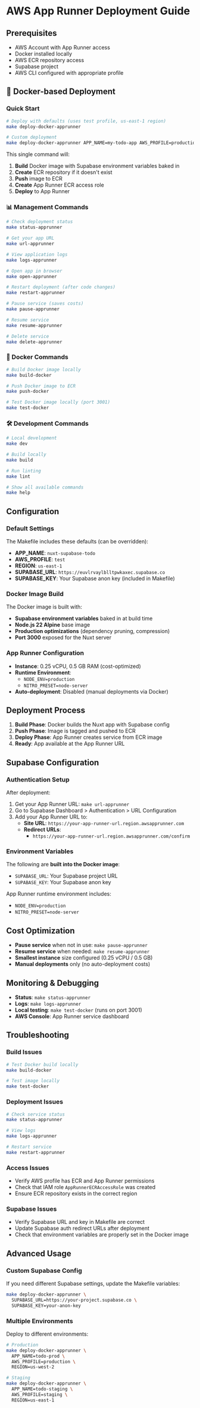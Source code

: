 # AWS App Runner Deployment Guide

## Prerequisites
- AWS Account with App Runner access
- Docker installed locally
- AWS ECR repository access
- Supabase project
- AWS CLI configured with appropriate profile

## 🐳 Docker-based Deployment

### Quick Start
```bash
# Deploy with defaults (uses test profile, us-east-1 region)
make deploy-docker-apprunner

# Custom deployment
make deploy-docker-apprunner APP_NAME=my-todo-app AWS_PROFILE=production REGION=us-west-2
```

This single command will:
1. **Build** Docker image with Supabase environment variables baked in
2. **Create** ECR repository if it doesn't exist
3. **Push** image to ECR
4. **Create** App Runner ECR access role
5. **Deploy** to App Runner

### 📊 Management Commands
```bash
# Check deployment status
make status-apprunner

# Get your app URL
make url-apprunner

# View application logs
make logs-apprunner

# Open app in browser
make open-apprunner

# Restart deployment (after code changes)
make restart-apprunner

# Pause service (saves costs)
make pause-apprunner

# Resume service
make resume-apprunner

# Delete service
make delete-apprunner
```

### 🐳 Docker Commands
```bash
# Build Docker image locally
make build-docker

# Push Docker image to ECR
make push-docker

# Test Docker image locally (port 3001)
make test-docker
```

### 🛠️ Development Commands
```bash
# Local development
make dev

# Build locally
make build

# Run linting
make lint

# Show all available commands
make help
```

## Configuration

### Default Settings
The Makefile includes these defaults (can be overridden):

- **APP_NAME**: `nuxt-supabase-todo`
- **AWS_PROFILE**: `test` 
- **REGION**: `us-east-1`
- **SUPABASE_URL**: `https://euvlrvaylblltpwkaxec.supabase.co`
- **SUPABASE_KEY**: Your Supabase anon key (included in Makefile)

### Docker Image Build
The Docker image is built with:
- **Supabase environment variables** baked in at build time
- **Node.js 22 Alpine** base image
- **Production optimizations** (dependency pruning, compression)
- **Port 3000** exposed for the Nuxt server

### App Runner Configuration
- **Instance**: 0.25 vCPU, 0.5 GB RAM (cost-optimized)
- **Runtime Environment**: 
  - `NODE_ENV=production`
  - `NITRO_PRESET=node-server`
- **Auto-deployment**: Disabled (manual deployments via Docker)

## Deployment Process

1. **Build Phase**: Docker builds the Nuxt app with Supabase config
2. **Push Phase**: Image is tagged and pushed to ECR
3. **Deploy Phase**: App Runner creates service from ECR image
4. **Ready**: App available at the App Runner URL

## Supabase Configuration

### Authentication Setup
After deployment:
1. Get your App Runner URL: `make url-apprunner`
2. Go to Supabase Dashboard > Authentication > URL Configuration
3. Add your App Runner URL to:
   - **Site URL**: `https://your-app-runner-url.region.awsapprunner.com`
   - **Redirect URLs**: 
     - `https://your-app-runner-url.region.awsapprunner.com/confirm`

### Environment Variables
The following are **built into the Docker image**:
- `SUPABASE_URL`: Your Supabase project URL
- `SUPABASE_KEY`: Your Supabase anon key

App Runner runtime environment includes:
- `NODE_ENV=production`
- `NITRO_PRESET=node-server`

## Cost Optimization
- **Pause service** when not in use: `make pause-apprunner`
- **Resume service** when needed: `make resume-apprunner`
- **Smallest instance** size configured (0.25 vCPU / 0.5 GB)
- **Manual deployments** only (no auto-deployment costs)

## Monitoring & Debugging
- **Status**: `make status-apprunner`
- **Logs**: `make logs-apprunner` 
- **Local testing**: `make test-docker` (runs on port 3001)
- **AWS Console**: App Runner service dashboard

## Troubleshooting

### Build Issues
```bash
# Test Docker build locally
make build-docker

# Test image locally
make test-docker
```

### Deployment Issues
```bash
# Check service status
make status-apprunner

# View logs
make logs-apprunner

# Restart service
make restart-apprunner
```

### Access Issues
- Verify AWS profile has ECR and App Runner permissions
- Check that IAM role `AppRunnerECRAccessRole` was created
- Ensure ECR repository exists in the correct region

### Supabase Issues
- Verify Supabase URL and key in Makefile are correct
- Update Supabase auth redirect URLs after deployment
- Check that environment variables are properly set in the Docker image

## Advanced Usage

### Custom Supabase Config
If you need different Supabase settings, update the Makefile variables:
```bash
make deploy-docker-apprunner \
  SUPABASE_URL=https://your-project.supabase.co \
  SUPABASE_KEY=your-anon-key
```

### Multiple Environments
Deploy to different environments:
```bash
# Production
make deploy-docker-apprunner \
  APP_NAME=todo-prod \
  AWS_PROFILE=production \
  REGION=us-west-2

# Staging  
make deploy-docker-apprunner \
  APP_NAME=todo-staging \
  AWS_PROFILE=staging \
  REGION=us-east-1
```